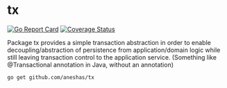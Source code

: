 # tx
[![Go Report Card](https://goreportcard.com/badge/github.com/aneshas/tx)](https://goreportcard.com/report/github.com/aneshas/tx)
[![Coverage Status](https://coveralls.io/repos/github/aneshas/tx/badge.svg)](https://coveralls.io/github/aneshas/tx)

Package tx provides a simple transaction abstraction in order to enable decoupling/abstraction of persistence from
application/domain logic while still leaving transaction control to the application service.
(Something like @Transactional annotation in Java, without an annotation)

`go get github.com/aneshas/tx`
